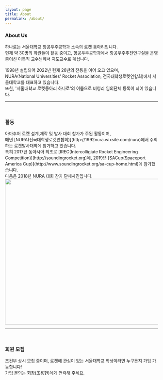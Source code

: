 ```yaml
---
layout: page
title: About
permalink: /about/
---
```

<h3>About Us</h3>
하나로는 서울대학교 항공우주공학과 소속의 로켓 동아리입니다.<br/>
현재 약 30명의 회원들이 활동 중이고, 항공우주공학과에서 항공우주추진연구실을 운영 중이신 이복직 교수님께서 지도교수로 계십니다.<br/><br/>
1998년 설립되어 2022년 현재 26년의 전통을 이어 오고 있으며, <br/>
NURA(National Universities' Rocket Association, 전국대학생로켓연합회)에서 서울대학교를 대표하고 있습니다.<br/>
또한, '서울대학교 로켓동아리 하나로'의 이름으로 비영리 임의단체 등록이 되어 있습니다.<br/>


* * *
<br/>
<h3>활동</h3>
아마추어 로켓 설계,제작 및 발사 대회 참가가 주된 활동이며, <br/>매년 [NURA(전국대학생로켓연합회)](http://1992nura.wixsite.com/nura)에서 주최하는 로켓발사대회에 참가하고 있습니다.<br/>
특히 2017년 동아시아 최초로 [IREC(Intercolligiate Rocket Engineering Competition)](http://soundingrocket.org)에, 2019년 [SACup(Spaceport America Cup)](http://www.soundingrocket.org/sa-cup-home.html)에 참가했습니다.<br/>
다음은 2018년 NURA 대회 참가 단체사진입니다.<br/>
<img src="https://github.com/hsb6350/hanaro.github.io/blob/master/assets/NURA2018.jpg?raw=true" width="720" height="480" />


* * *
<br/>
<h3>회원 모집</h3>
조건부 상시 모집 중이며, 로켓에 관심이 있는 서울대학교 학생이라면 누구든지 가입 가능합니다! <br/>
가입 문의는 회장(조용현)에게 연락해 주세요.

